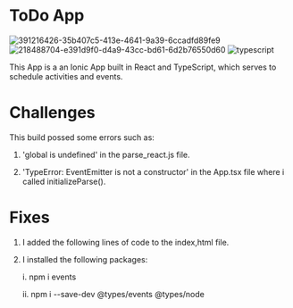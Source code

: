 # ToDo App
![391216426-35b407c5-413e-4641-9a39-6ccadfd89fe9](https://github.com/user-attachments/assets/ed6aa1d4-1fea-4b1a-a342-0017d581a0ea)
![218488704-e391d9f0-d4a9-43cc-bd61-6d2b76550d60](https://github.com/user-attachments/assets/5b9f34e5-cc3d-4758-999c-f4e46182f3b9)
![typescript](https://github.com/user-attachments/assets/dd18e2a5-e8a7-446f-856c-6a95baac6337)

This App is a an Ionic App built in React and TypeScript, which serves to schedule activities and events.


# Challenges
This build possed some errors such as:

 1. 'global is undefined' in the parse_react.js file.

 2.  'TypeError: EventEmitter is not a constructor' in the App.tsx file where i called initializeParse().
    
# Fixes 
 1. I added the following lines of code to the index,html file.

    <script>
        if (global === undefined) {
            var global = window;
        }
    </script>


 2. I installed the following packages:

    i. npm i events
    
    ii. npm i --save-dev @types/events @types/node

    


